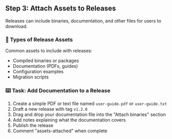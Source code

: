 ## Step 3: Attach Assets to Releases

Releases can include binaries, documentation, and other files for users to download.

### 📎 Types of Release Assets

Common assets to include with releases:
- Compiled binaries or packages
- Documentation (PDFs, guides)
- Configuration examples
- Migration scripts

### :keyboard: Task: Add Documentation to a Release

1. Create a simple PDF or text file named `user-guide.pdf` or `user-guide.txt`
2. Draft a new release with tag `v1.2.0`
3. Drag and drop your documentation file into the "Attach binaries" section
4. Add notes explaining what the documentation covers
5. Publish the release
6. Comment "assets-attached" when complete

